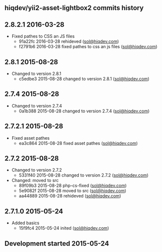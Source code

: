 hiqdev/yii2-asset-lightbox2 commits history
-------------------------------------------

## 2.8.2.1 2016-03-28

- Fixed pathes to CSS an JS files
    - 91a22fc 2016-03-28 rehideved (sol@hiqdev.com)
    - f2791b6 2016-03-28 fixed pathes to css an js files (sol@hiqdev.com)

## 2.8.1 2015-08-28

- Changed to version 2.8.1
    - c5edbe3 2015-08-28 changed to version 2.8.1 (sol@hiqdev.com)

## 2.7.4 2015-08-28

- Changed to version 2.7.4
    - 0a1b388 2015-08-28 changed to version 2.7.4 (sol@hiqdev.com)

## 2.7.2.1 2015-08-28

- Fixed asset pathes
    - ea3c864 2015-08-28 fixed asset pathes (sol@hiqdev.com)

## 2.7.2 2015-08-28

- Changed to version 2.7.2
    - 5331f40 2015-08-28 changed to version 2.7.2 (sol@hiqdev.com)
- Changed: moved to src
    - 89f09b3 2015-08-28 php-cs-fixed (sol@hiqdev.com)
    - 5e9082f 2015-08-28 moved to src (sol@hiqdev.com)
    - aa44889 2015-08-28 rehideved (sol@hiqdev.com)

## 2.7.1.0 2015-05-24

- Added basics
    - 15f9fc4 2015-05-24 inited (sol@hiqdev.com)

## Development started 2015-05-24

